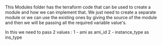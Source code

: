 This Modules folder has the terraform code that can be used to create a module and how we can implement that.
We just need to create a separate module or we can use the existing ones by giving the source of the module and then we will be passing all the required variable value's.

In this we need to pass 2 values :
1 - ami as ami_id
2 - instance_type as ins_type 